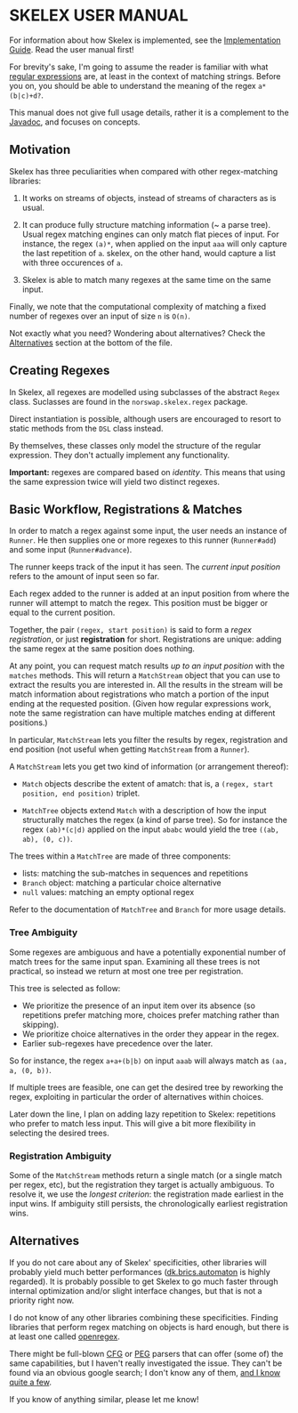 # SKELEX USER MANUAL

For information about how Skelex is implemented, see the [Implementation
Guide](/doc/implementation.md). Read the user manual first!

For brevity's sake, I'm going to assume the reader is familiar with what [regular expressions]
are, at least in the context of matching strings. Before you on, you should be able to understand
the meaning of the regex `a*(b|c)+d?`.

[regular expressions]: https://en.wikipedia.org/wiki/Regular_expression

This manual does not give full usage details, rather it is a complement to the [Javadoc], and
focuses on concepts.

[Javadoc]: https://jitpack.io/com/github/norswap/skelex/-SNAPSHOT/javadoc/

## Motivation

Skelex has three peculiarities when compared with other regex-matching libraries:

1. It works on streams of objects, instead of streams of characters as is usual.

2. It can produce fully structure matching information (~ a parse tree). Usual regex matching
   engines can only match flat pieces of input. For instance, the regex `(a)*`, when applied
   on the input `aaa` will only capture the last repetition of `a`. skelex, on the other hand,
   would capture a list with three occurences of `a`.
   
3. Skelex is able to match many regexes at the same time on the same input.

Finally, we note that the computational complexity of matching a fixed number of regexes over
an input of size `n` is `O(n)`.

Not exactly what you need? Wondering about alternatives? Check the [Alternatives](#alternatives)
section at the bottom of the file.

## Creating Regexes

In Skelex, all regexes are modelled using subclasses of the abstract `Regex` class.
Suclasses are found in the `norswap.skelex.regex` package.

Direct instantiation is possible, although users are encouraged to resort to static methods
from the `DSL` class instead.

By themselves, these classes only model the structure of the regular expression.
They don't actually implement any functionality.

**Important:** regexes are compared based on *identity*. This means that using the same expression
twice will yield two distinct regexes.

## Basic Workflow, Registrations & Matches

In order to match a regex against some input, the user needs an instance of `Runner`. He then
supplies one or more regexes to this runner (`Runner#add`) and some input (`Runner#advance`).

The runner keeps track of the input it has seen. The *current input position* refers to the amount
of input seen so far.

Each regex added to the runner is added at an input position from where the runner will attempt to
match the regex. This position must be bigger or equal to the current position.

Together, the pair `(regex, start position)` is said to form a *regex registration*, or just
**registration** for short. Registrations are unique: adding the same regex at the same position does
nothing.

At any point, you can request match results *up to an input position* with the `matches` methods.
This will return a `MatchStream` object that you can use to extract the results you are interested
in. All the results in the stream will be match information about registrations who match a portion
of the input ending at the requested position. (Given how regular expressions work, note the same
registration can have multiple matches ending at different positions.)

In particular, `MatchStream` lets you filter the results by regex, registration and end position
(not useful when getting `MatchStream` from a `Runner`).

A `MatchStream` lets you get two kind of information (or arrangement thereof):

- `Match` objects describe the extent of amatch: that is, a
  `(regex, start position, end position)` triplet.
  
- `MatchTree` objects extend `Match` with a description of how the input structurally matches the
   regex (a kind of parse tree). So for instance the regex `(ab)*(c|d)` applied on the input `ababc`
   would yield the tree `((ab, ab), (0, c))`.

The trees within a `MatchTree` are made of three components:
 
- lists: matching the sub-matches in sequences and repetitions
- `Branch` object: matching a particular choice alternative
- `null` values: matching an empty optional regex

Refer to the documentation of `MatchTree` and `Branch` for more usage details.

### Tree Ambiguity

Some regexes are ambiguous and have a potentially exponential number of match trees for the same
input span. Examining all these trees is not practical, so instead we return at most one tree per
registration.

This tree is selected as follow:

- We prioritize the presence of an input item over its absence (so repetitions prefer matching more,
  choices prefer matching rather than skipping).
- We prioritize choice alternatives in the order they appear in the regex.
- Earlier sub-regexes have precedence over the later.

So for instance, the regex `a+a+(b|b)` on input `aaab` will always match as `(aa, a, (0, b))`.

If multiple trees are feasible, one can get the desired tree by reworking the regex, exploiting
in particular the order of alternatives within choices.

Later down the line, I plan on adding lazy repetition to Skelex: repetitions who prefer to match
less input. This will give a bit more flexibility in selecting the desired trees.

### Registration Ambiguity

Some of the `MatchStream` methods return a single match (or a single match per regex, etc), but the
registration they target is actually ambiguous. To resolve it, we use the *longest criterion*: the
registration made earliest in the input wins. If ambiguity still persists, the chronologically
earliest registration wins.

## Alternatives

If you do not care about any of Skelex' specificities, other libraries will probably yield much
better performances ([dk.brics.automaton] is  highly regarded). It is probably possible to get
Skelex to go much faster through internal optimization and/or slight interface changes, but that is
not a priority right now.

I do not know of any other libraries combining these specificities. Finding libraries that
perform regex matching on objects is hard enough, but there is at least one called [openregex].

There might be full-blown [CFG] or [PEG] parsers that can offer (some of) the same capabilities, but
I haven't really investigated the issue. They can't be found via an obvious google search; I don't
know any of them, [and I know quite a few][parsers].

If you know of anything similar, please let me know!

[dk.brics.automaton]: http://www.brics.dk/automaton/
[openregex]: https://github.com/knowitall/openregex
[CFG]: https://en.wikipedia.org/wiki/Context-free_grammar
[PEG]: https://en.wikipedia.org/wiki/Parsing_expression_grammar
[parsers]: https://github.com/norswap/whimsy/blob/master/doc/autumn/notes/parsing-tools.md